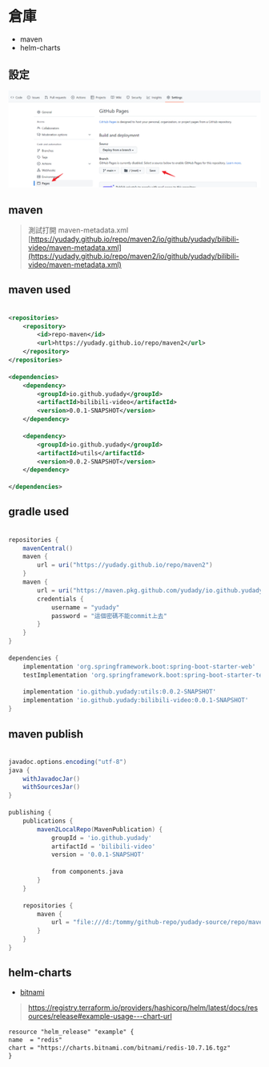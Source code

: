 # 倉庫

* maven
* helm-charts

## 設定

![github setting](github-pages-setting.png)

## maven

> 測試打開 maven-metadata.xml
[https://yudady.github.io/repo/maven2/io/github/yudady/bilibili-video/maven-metadata.xml](https://yudady.github.io/repo/maven2/io/github/yudady/bilibili-video/maven-metadata.xml)

## maven used

```xml

<repositories>
	<repository>
		<id>repo-maven</id>
		<url>https://yudady.github.io/repo/maven2</url>
	</repository>
</repositories>

<dependencies>
    <dependency>
        <groupId>io.github.yudady</groupId>
        <artifactId>bilibili-video</artifactId>
        <version>0.0.1-SNAPSHOT</version>
    </dependency>
    
    <dependency>
        <groupId>io.github.yudady</groupId>
        <artifactId>utils</artifactId>
        <version>0.0.2-SNAPSHOT</version>
    </dependency>

</dependencies>
```

## gradle used

```groovy

repositories {
	mavenCentral()
	maven {
		url = uri("https://yudady.github.io/repo/maven2")
	}
	maven {
		url = uri("https://maven.pkg.github.com/yudady/io.github.yudady")
		credentials {
			username = "yudady"
			password = "這個密碼不能commit上去" 
		}
	}
}

dependencies {
	implementation 'org.springframework.boot:spring-boot-starter-web'
	testImplementation 'org.springframework.boot:spring-boot-starter-test'

	implementation 'io.github.yudady:utils:0.0.2-SNAPSHOT'
	implementation 'io.github.yudady:bilibili-video:0.0.1-SNAPSHOT'
}
```

## maven publish

```groovy

javadoc.options.encoding("utf-8")
java {
	withJavadocJar()
	withSourcesJar()
}

publishing {
	publications {
		maven2LocalRepo(MavenPublication) {
			groupId = 'io.github.yudady'
			artifactId = 'bilibili-video'
			version = '0.0.1-SNAPSHOT'

			from components.java
		}
	}

	repositories {
		maven {
            url = "file:///d:/tommy/github-repo/yudady-source/repo/maven2"
		}
	}
}
```

## helm-charts

* [bitnami](https://artifacthub.io/)

> https://registry.terraform.io/providers/hashicorp/helm/latest/docs/resources/release#example-usage---chart-url

```gotemplate
resource "helm_release" "example" {
name  = "redis"
chart = "https://charts.bitnami.com/bitnami/redis-10.7.16.tgz"
}
```











